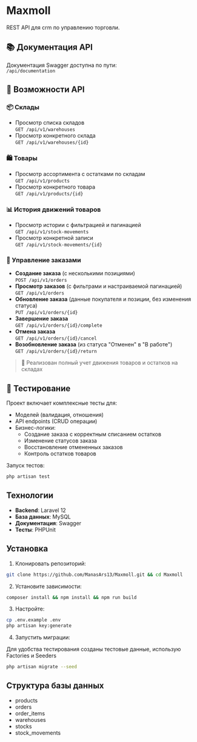 # Maxmoll

REST API для crm по управлению торговли.

## 📚 Документация API

Документация Swagger доступна по пути:  
`/api/documentation`

## 🚀 Возможности API

### 📦 Склады

-   Просмотр списка складов  
    `GET /api/v1/warehouses`
-   Просмотр конкретного склада  
    `GET /api/v1/warehouses/{id}`

### 🛍️ Товары

-   Просмотр ассортимента с остатками по складам  
    `GET /api/v1/products`
-   Просмотр конкретного товара  
    `GET /api/v1/products/{id}`

### 📊 История движений товаров

-   Просмотр истории с фильтрацией и пагинацией  
    `GET /api/v1/stock-movements`
-   Просмотр конкретной записи  
    `GET /api/v1/stock-movements/{id}`

### 🛒 Управление заказами

-   **Создание заказа** (с несколькими позициями)  
    `POST /api/v1/orders`
-   **Просмотр заказов** (с фильтрами и настраиваемой пагинацией)  
    `GET /api/v1/orders`
-   **Обновление заказа** (данные покупателя и позиции, без изменения статуса)  
    `PUT /api/v1/orders/{id}`
-   **Завершение заказа**  
    `GET /api/v1/orders/{id}/complete`
-   **Отмена заказа**  
    `GET /api/v1/orders/{id}/cancel`
-   **Возобновление заказа** (из статуса "Отменен" в "В работе")  
    `GET /api/v1/orders/{id}/return`

> 🔄 Реализован полный учет движения товаров и остатков на складах

## 🧪 Тестирование

Проект включает комплексные тесты для:

-   Моделей (валидация, отношения)
-   API endpoints (CRUD операции)
-   Бизнес-логики:
    -   Создание заказа с корректным списанием остатков
    -   Изменение статусов заказа
    -   Восстановление отмененных заказов
    -   Контроль остатков товаров

Запуск тестов:

```bash
php artisan test
```

## Технологии

-   **Backend**: Laravel 12
-   **База данных**: MySQL
-   **Документация**: Swagger
-   **Тесты**: PHPUnit

## Установка

1. Клонировать репозиторий:

```bash
git clone https://github.com/ManasArs13/Maxmoll.git && cd Maxmoll
```

2. Установите зависимости:

```bash
composer install && npm install && npm run build
```

3. Настройте:

```bash
cp .env.example .env
php artisan key:generate
```

4. Запустить миграции:

Для удобства тестирования созданы тестовые данные, использую Factories и Seeders

```bash
php artisan migrate --seed
```

## Структура базы данных

-   products
-   orders
-   order_items
-   warehouses
-   stocks
-   stock_movements
